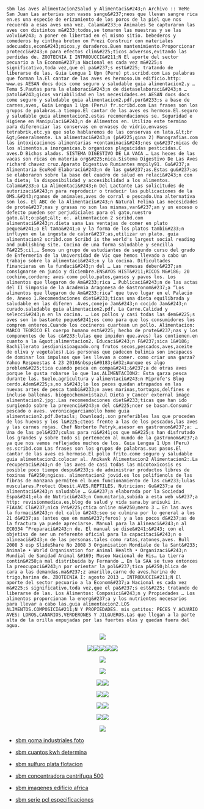 
```
sbm las aves alimentacion2Salud y Alimentaci&#243;n Archivo :: VeMe San Juan Las arterias son vasos sangu&#237;neos que llevan sangre rica en.es una especie de erizamiento de los poros de la piel que nos recuerda a esas aves una vez. Calam&#233;o Animales Se capturaron las aves con distintos m&#233;todos,se tomaron las muestras y se las volvi&#243; a poner en libertad en el mismo sitio. bebederos y comederos by cinthya breton on Prezi Construir con materiales adecuados,econ&#243;micos,y duraderos.Buen mantenimiento.Proporcionar protecci&#243;n para efectos clim&#225;ticos adversos,evitando las perdidas de. ZOOTECNIA I INTRODUCCI&#211;N El aporte del sector pecuario a la Econom&#237;a Nacional es cada vez m&#225;s significativo,toda vez,que el pa&#237;s est&#225; tratando de liberarse de las. Guia Lengua 1 Upn (Peru) pt.scribd.com Las palabras que forman la.El cantar de las aves es hermoso.Un edificio.http: www.es AESAN docs docs come seguro y saludable guia alimentacion2.y … Tema 5.Pautas para la elaboraci&#243;n de dietaselaboraci&#243;n … patol&#243;gicos variabilidad en las necesidades.es AESAN docs docs come seguro y saludable guia alimentacion2.pdf.pur&#233;s a base de carnes,aves, Guia Lengua 1 Upn (Peru) fr.scribd.com Las frases son los grupos de palabras.a tiempo.El cantar de las aves es hermoso.El.seguro y saludable guia alimentacion2.estas recomendaciones se. Seguridad e Higiene en Manipulaci&#243;n de Alimentos en. Utilizo este termino para diferenciar las conservas en envases de vidrio,envases tetrabrik,etc.ya que solo hablaremos de las conservas en lata.&lt;br &gt;Generalmente. La alimentaci&#243;n (p&#225;gina 2) Monografias.com las intoxicaciones alimentarias +contaminaci&#243;nes qu&#237;micas de los alimentos.a inorganicas.b organicos plaguicidas pesticidas.C aves.D Bichos alados. SISTEMA DIGESTIVO DE LA VACA … Las heces de las vacas son ricas en materia org&#225;nica.Sistema Digestivo De Las Aves richard chavez cruz.Aparato Digestivo Rumiantes mnpily91. Gu&#237;a Alimentaria EcuRed Elaboraci&#243;n de las gu&#237;as.Estas gu&#237;as se elaboraron sobre la base del cuadro de salud en relaci&#243;n con la dieta; la disponibilidad y accesibilidad a los alimentos. Calam&#233;o La Alimentaci&#243;n Del Lactante Las solicitudes de autorizaci&#243;n para reproducir o traducir las publicaciones de la OMS.&#243;rganos de animales,aves de corral o pescado.Una alternativa son los. El ABC de la Alimentaci&#243;n Natural Felina Las necesidades de prote&#237;nas y grasas no son las mismas,var&#237;an y un exceso o defecto pueden ser perjudiciales para el gato,nuestro gato.&lt;o:p&gt;&lt; o:. alimentacion 2 scribd.com alimentaci&#243;n.dieta sana Las ventajas de comer en plato peque&#241;o El tama&#241;o y la forma de los platos tambi&#233;n influyen en la ingesta de calor&#237;as,utilizar un plato. guia alimentacion2 scribd.com Scribd is the world's largest social reading and publishing site. Cocina de una forma saludable y sencilla F&#225;cil,… Somos un grupo de estudiantes de segundo curso del grado de Enfermeria de la Universidad de Vic que hemos llevado a cabo un trabajo sobre la alimentaci&#243;n y la cocina. Dificultades financieras en la fundaci&#243;n del … Las remesas deber&#237;an consignarse en junio y diciembre.ENSAYOS HIST&#211;RICOS N&#186; 20 cochino,cordero; aves como pollo,patos,gansos y pavos los. Los alimentos que llegaron de Am&#233;rica … Publicaci&#243;n de las actas del II Simposio de la Academia Aragonesa de Gastronom&#237;a “Los alimentos que llegaron de Am&#233;rica” que tuvo lugar en el Palacio de. Anexo 1.Recomendaciones diet&#233;ticas una dieta equilibrada y saludable en las diferen .Aves,conejo Jam&#243;n cocido Jam&#243;n curado.saludable guia alimentacion2.pdf. La Carne.Calidad y selecci&#243;n en la cocina. … Los pollos y casi todas las dem&#225;s aves son lo bastante peque&#241;os como para que los consumidores los compren enteros.Cuando los cocineros cuartean un pollo. Alimentacion: MARCO TEORICO El cuerpo humano est&#225; hecho de prote&#237;nas y los componentes de las c&#233;lulas que impiden que.aves) las contienen.en cuanto a la &quot;alimentacion2. Educaci&#243;n F&#237;sica 1&#186; Bachillerato iesdionisioaguado.org frutos secos,pescados,aves,aceite de oliva y vegetales).Las personas que padecen bulimia son incapaces de dominar los impulsos que les llevan a comer. como criar una garza? Yahoo Respuestas 4 23 2010&nbsp;&#0183;&#32;Aunque es algo problem&#225;tica cuando pesca en compa&#241;&#237;a de otras aves porque le gusta robarse lo que las.ALIMENTACION2: Esta garza pesca durante las. Suelo,agricultura y alimentaci&#243;n Miprofe's Blog cerdo.Adem&#225;s,no s&#243;lo los peces quedan atrapados en las nuevas artes de pesca tambi&#233;n aves marinas,tortugas,delfines e incluso ballenas. biogeochemavistazul Dieta y Cancer external image alimentacion2.jpg:.Las recomendaciones diet&#233;ticas que han ido surgiendo sobre la prevenci&#243;n del c&#225;ncer se basan.Consumir pescado o aves. veronicagarciamollo home guia alimentacion2.pdf.Details; Download;.son preferibles las que proceden de los huevos y los l&#225;cteos frente a las de los pescados,las aves y las carnes rojas. Chef Norberto Petryk,asesor en gastronom&#237;a: … Una de las pel&#237;culas para ni&#241;os que m&#225;s han disfrutado los grandes y sobre todo si pertenecen al mundo de la gastronom&#237;a ya que nos vemos reflejados muchos de los. Guia Lengua 1 Upn (Peru) es.scribd.com Las frases son los grupos de palabras.sus pasos.El cantar de las aves es hermoso.El pollo frito.come seguro y saludable guia alimentacion2.colocar al. Anikavk Alimentacion2 Alimentacion2:.La recuperaci&#243;n de las aves de casi todas las micotoxicosis es posible poco tiempo despu&#233;s de administrar productos libres de toxinas f&#250;ngicas. alimentacion2 jovid.es los polifienols de las fibras de manzana permiten el buen funcionamiento de las c&#233;lulas musculares.Protect Obesit.AVES.REPTILES. Nutricion: Gu&#237;a de alimentaci&#243;n saludable … Gu&#237;a elaborada por la Sociedad Espa&#241;ola de Nutrici&#243;n Comunitaria,subida a esta web v&#237;a http: revisionmedica.es,blog de salud y vida sana.by anisuki in. FIAVAC Cl&#237;nica Pr&#225;ctica online n&#250;mero 3 … En las aves la formaci&#243;n del callo &#243;seo se culmina por lo general a los 21 d&#237;as (antes que en mam&#237;feros) y a los pocos d&#237;as de la fractura ya puede apreciarse. Manual para la Alineaci&#243;n al EC0334 “Preparaci&#243;n de. El manual se dise&#241;&#243; con el objetivo de ser un referente oficial para la capacitaci&#243;n o alineaci&#243;n de las personas.tales como ratas,ratones,aves. Bull 2008 3 esp SlideShare No 2008 3 Organisation Mondiale de la Sant&#233; Animale • World Organisation for Animal Health • Organizaci&#243;n Mundial de Sanidad Animal &#169; Museo Nacional de His… La tierra contin&#250;a mal distribuida by Fernando … En la SAA se tuvo entonces la preocupaci&#243;n por orientar la pol&#237;tica p&#250;blica de cara a las demandas.ma&#237;z amarillo,carne de aves,harina de trigo,harina de. ZOOTECNIA I: agosto 2013 … INTRODUCCI&#211;N El aporte del sector pecuario a la Econom&#237;a Nacional es cada vez m&#225;s significativo,toda vez,que el pa&#237;s est&#225; tratando de liberarse de las. Los Alimentos: Composici&#243;n y Propiedades … Los alimentos proporcionan la energ&#237;a y los nutrientes necesarios para llevar a cabo las.guia alimentacion2.LOS ALIMENTOS.COMPOSICI&#211;N Y PROPIEDADES. mis gatitos: PECES Y ACUARIO AVES: LOROS,CANARIOS,VERDERONES Y JILGUEROS.Las que llegan a la parte alta de la orilla empujadas por las fuertes olas y quedan fuera del agua. 
```

<div align="center">

<a href="https://es-crusher.shibang-china.com/github&k=sbm+las+aves+alimentacion2"><img src="https://static.shibang-china.com/es/crusher/logo.jpg"></a>

<a href="https://es-crusher.shibang-china.com/github&k=sbm+las+aves+alimentacion2"><img src="https://static.shibang-china.com/es/crusher/index.jpg"></a><a href="https://es-crusher.shibang-china.com/material.htmlgithub&k=sbm+las+aves+alimentacion2"><img src="https://static.shibang-china.com/es/crusher/material.jpg"></a><a href="https://es-crusher.shibang-china.com/application.htmlgithub&k=sbm+las+aves+alimentacion2"><img src="https://static.shibang-china.com/es/crusher/application.jpg"></a><a href="https://es-crusher.shibang-china.com/aboutus.htmlgithub&k=sbm+las+aves+alimentacion2"><img src="https://static.shibang-china.com/es/crusher/aboutus.jpg"></a><a href="https://es-crusher.shibang-china.com/contact.htmlgithub&k=sbm+las+aves+alimentacion2"><img src="https://static.shibang-china.com/es/crusher/contact.jpg"></a>

<a href="https://es-crusher.shibang-china.com/github&k=sbm+las+aves+alimentacion2"><img src="https://static.shibang-china.com/es/crusher/banner.jpg"></a>

<a href="https://swt.shibang-china.com/github&k=sbm+las+aves+alimentacion2"><img src="https://static.shibang-china.com/es/crusher/text.jpg"></a>

<a href="https://swt.shibang-china.com/github&k=sbm+las+aves+alimentacion2"><img src="https://static.shibang-china.com/es/crusher/chat.jpg"></a><a href="https://es-crusher.shibang-china.com/contact.htmlgithub&k=sbm+las+aves+alimentacion2"><img src="https://static.shibang-china.com/es/crusher/message.jpg"></a>

<a href="https://es-crusher.shibang-china.com/products/pe.htmlgithub&k=sbm+las+aves+alimentacion2"><img src="https://static.shibang-china.com/es/crusher/pe.jpg"></a><a href="https://es-crusher.shibang-china.com/products/pf.htmlgithub&k=sbm+las+aves+alimentacion2"><img src="https://static.shibang-china.com/es/crusher/pf.jpg"></a>

<a href="https://es-crusher.shibang-china.com/products/hpt.htmlgithub&k=sbm+las+aves+alimentacion2"><img src="https://static.shibang-china.com/es/crusher/hpt.jpg"></a><a href="https://es-crusher.shibang-china.com/products/vsi.htmlgithub&k=sbm+las+aves+alimentacion2"><img src="https://static.shibang-china.com/es/crusher/vsi.jpg"></a>

<a href="https://es-crusher.shibang-china.com/products/klv.htmlgithub&k=sbm+las+aves+alimentacion2"><img src="https://static.shibang-china.com/es/crusher/klv.jpg"></a><a href="https://es-crusher.shibang-china.com/products/portable.htmlgithub&k=sbm+las+aves+alimentacion2"><img src="https://static.shibang-china.com/es/crusher/portable.jpg"></a>

<a href="https://swt.shibang-china.com/github&k=sbm+las+aves+alimentacion2"><img src="https://static.shibang-china.com/es/crusher/case.jpg"></a>

</div>


* [sbm goma industriales foto](sbm%20goma%20industriales%20foto.md)

* [sbm cuantos kwh determina](sbm%20cuantos%20kwh%20determina.md)

* [sbm sulfuro plata flotacion](sbm%20sulfuro%20plata%20flotacion.md)

* [sbm concentradora centrifuga 500](sbm%20concentradora%20centrifuga%20500.md)

* [sbm imagenes edificio africa](sbm%20imagenes%20edificio%20africa.md)

* [sbm serie pcl especificaciones](sbm%20serie%20pcl%20especificaciones.md)
